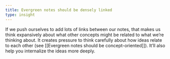 ```yaml
---
title: Evergreen notes should be densely linked
type: insight
---
```


If we push ourselves to add lots of links between our notes, that makes us think expansively about what other concepts might be related to what we’re thinking about. It creates pressure to think carefully about how ideas relate to each other (see [[Evergreen notes should be concept-oriented]]). It’ll also help you internalize the ideas more deeply.
